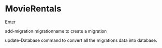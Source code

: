 # MovieRentals

Enter 

add-migration migrationname to create a migration 

update-Database command to convert all the migrations data into database.

